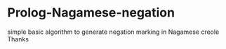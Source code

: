 # Prolog-Nagamese-negation
 simple basic algorithm to generate negation marking in Nagamese creole
 Thanks
